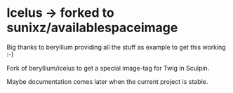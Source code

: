 Icelus -> forked to sunixz/availablespaceimage
==============================================

Big thanks to beryllium providing all the stuff as example to get this working :-)

Fork of beryllium/icelus to get a special image-tag for Twig in Sculpin.

Maybe documentation comes later when the current project is stable.

